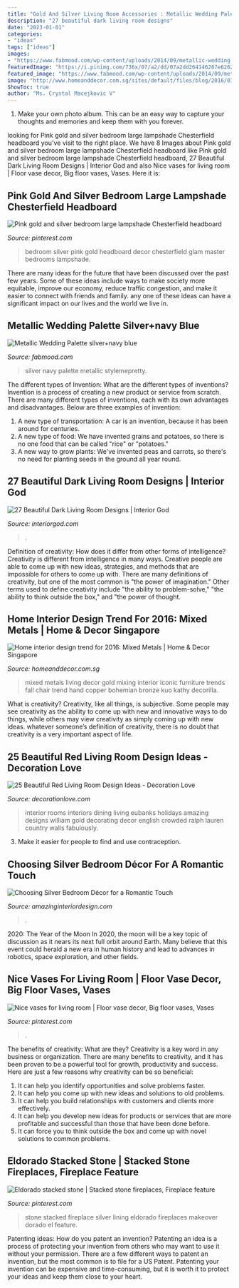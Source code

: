 ```yaml
---
title: "Gold And Silver Living Room Accessories : Metallic Wedding Palette  Silver+navy Blue "
description: "27 beautiful dark living room designs"
date: "2023-01-01"
categories:
- "ideas"
tags: ["ideas"]
images:
- "https://www.fabmood.com/wp-content/uploads/2014/09/metallic-wedding.jpg"
featuredImage: "https://i.pinimg.com/736x/07/a2/dd/07a2dd264146287e6262bdc017e558cd--decorative-accents-decorative-accessories.jpg"
featured_image: "https://www.fabmood.com/wp-content/uploads/2014/09/metallic-wedding.jpg"
image: "http://www.homeanddecor.com.sg/sites/default/files/blog/2016/01/fall-trends-mixed-metals.jpg"
ShowToc: true
author: "Ms. Crystal Macejkovic V"
---
```



1. Make your own photo album. This can be an easy way to capture your thoughts and memories and keep them with you forever.

	

		
looking for Pink gold and silver bedroom large lampshade Chesterfield headboard you've visit to the right place. We have 8 Images about Pink gold and silver bedroom large lampshade Chesterfield headboard like Pink gold and silver bedroom large lampshade Chesterfield headboard, 27 Beautiful Dark Living Room Designs | Interior God and also Nice vases for living room | Floor vase decor, Big floor vases, Vases. Here it is:
		
    
## Pink Gold And Silver Bedroom Large Lampshade Chesterfield Headboard

<img loading=lazy src="https://i.pinimg.com/736x/8d/f5/b5/8df5b5e88e11c23cd7573c9e462c0590.jpg" onerror="this.onerror=null;this.src='https://tse2.mm.bing.net/th?id=OIP.FX8p6I7nwJNpWfJ9yV5WFQHaJ3&amp;pid=15.1';" alt="Pink gold and silver bedroom large lampshade Chesterfield headboard">

_Source: pinterest.com_

>bedroom silver pink gold headboard decor chesterfield glam master bedrooms lampshade. 

	

There are many ideas for the future that have been discussed over the past few years. Some of these ideas include ways to make society more equitable, improve our economy, reduce traffic congestion, and make it easier to connect with friends and family. any one of these ideas can have a significant impact on our lives and the world we live in.

    
## Metallic Wedding Palette  Silver+navy Blue 

<img loading=lazy src="https://www.fabmood.com/wp-content/uploads/2014/09/metallic-wedding.jpg" onerror="this.onerror=null;this.src='https://tse4.mm.bing.net/th?id=OIP.r7kZY9GeHQJ0R_yF4eh9ZwHaKH&amp;pid=15.1';" alt="Metallic Wedding Palette  silver+navy blue ">

_Source: fabmood.com_

>silver navy palette metallic stylemepretty. 

	

The different types of Invention: What are the different types of inventions?
Invention is a process of creating a new product or service from scratch. There are many different types of inventions, each with its own advantages and disadvantages. Below are three examples of invention:
1) A new type of transportation: A car is an invention, because it has been around for centuries. 
2) A new type of food: We have invented grains and potatoes, so there is no one food that can be called "rice" or "potatoes." 
3) A new way to grow plants: We've invented peas and carrots, so there's no need for planting seeds in the ground all year round.

    
## 27 Beautiful Dark Living Room Designs | Interior God

<img loading=lazy src="https://www.interiorgod.com/wp-content/uploads/2016/05/dark-blue-wall.jpg" onerror="this.onerror=null;this.src='https://tse1.mm.bing.net/th?id=OIP.OdqBxiAYmcVCUq0-xEipkwHaJ7&amp;pid=15.1';" alt="27 Beautiful Dark Living Room Designs | Interior God">

_Source: interiorgod.com_

>. 

	

Definition of creativity: How does it differ from other forms of intelligence?
Creativity is different from intelligence in many ways. Creative people are able to come up with new ideas, strategies, and methods that are impossible for others to come up with. 
There are many definitions of creativity, but one of the most common is "the power of imagination." Other terms used to define creativity include "the ability to problem-solve," "the ability to think outside the box," and "the power of thought.

    
## Home Interior Design Trend For 2016: Mixed Metals | Home &amp; Decor Singapore

<img loading=lazy src="http://www.homeanddecor.com.sg/sites/default/files/blog/2016/01/fall-trends-mixed-metals.jpg" onerror="this.onerror=null;this.src='https://tse4.mm.bing.net/th?id=OIP.2NEEpPSDijHvudHg5ydgiAHaEJ&amp;pid=15.1';" alt="Home interior design trend for 2016: Mixed Metals | Home &amp; Decor Singapore">

_Source: homeanddecor.com.sg_

>mixed metals living decor gold mixing interior iconic furniture trends fall chair trend hand copper bohemian bronze kuo kathy decorilla. 

	

What is creativity?
Creativity, like all things, is subjective. Some people may see creativity as the ability to come up with new and innovative ways to do things, while others may view creativity as simply coming up with new ideas. whatever someone’s definition of creativity, there is no doubt that creativity is a very important aspect of life.

    
## 25 Beautiful Red Living Room Design Ideas - Decoration Love

<img loading=lazy src="http://www.decorationlove.com/wp-content/uploads/2016/09/Red-and-Gold-Dining-Room.jpg" onerror="this.onerror=null;this.src='https://tse2.mm.bing.net/th?id=OIP.xXgUrcfcJljOkzGdM1yGBAHaKH&amp;pid=15.1';" alt="25 Beautiful Red Living Room Design Ideas - Decoration Love">

_Source: decorationlove.com_

>interior rooms interiors dining living eubanks holidays amazing designs william gold decorating decor english crowded ralph lauren country walls fabulously. 

	

3. Make it easier for people to find and use contraception.

    
## Choosing Silver Bedroom Décor For A Romantic Touch

<img loading=lazy src="http://www.amazinginteriordesign.com/wp-content/uploads/2013/10/b5.jpg" onerror="this.onerror=null;this.src='https://tse1.mm.bing.net/th?id=OIP.WuXcyXEI9Fu1dtFaoIqAYQHaFc&amp;pid=15.1';" alt="Choosing Silver Bedroom Décor for a Romantic Touch">

_Source: amazinginteriordesign.com_

>. 

	

2020: The Year of the Moon
In 2020, the moon will be a key topic of discussion as it nears its next full orbit around Earth. Many believe that this event could herald a new era in human history and lead to advances in robotics, space exploration, and other fields.

    
## Nice Vases For Living Room | Floor Vase Decor, Big Floor Vases, Vases

<img loading=lazy src="https://i.pinimg.com/736x/07/a2/dd/07a2dd264146287e6262bdc017e558cd--decorative-accents-decorative-accessories.jpg" onerror="this.onerror=null;this.src='https://tse2.mm.bing.net/th?id=OIP.M9pCNpnQStPmnVBdTcw_BgHaN9&amp;pid=15.1';" alt="Nice vases for living room | Floor vase decor, Big floor vases, Vases">

_Source: pinterest.com_

>. 

	

The benefits of creativity: What are they?
Creativity is a key word in any business or organization. There are many benefits to creativity, and it has been proven to be a powerful tool for growth, productivity and success. Here are just a few reasons why creativity can be so beneficial: 
1. It can help you identify opportunities and solve problems faster.
2. It can help you come up with new ideas and solutions to old problems.
3. It can help you build relationships with customers and clients more effectively. 
4. It can help you develop new ideas for products or services that are more profitable and successful than those that have been done before. 
5. It can force you to think outside the box and come up with novel solutions to common problems.

    
## Eldorado Stacked Stone | Stacked Stone Fireplaces, Fireplace Feature

<img loading=lazy src="https://i.pinimg.com/736x/76/35/67/76356749598312e588eed54b6e49646f.jpg" onerror="this.onerror=null;this.src='https://tse2.mm.bing.net/th?id=OIP.uIOzLIkfRkI4vYFw6XEvnAHaJ3&amp;pid=15.1';" alt="Eldorado stacked stone | Stacked stone fireplaces, Fireplace feature">

_Source: pinterest.com_

>stone stacked fireplace silver lining eldorado fireplaces makeover dorado el feature. 

	

Patenting ideas: How do you patent an invention?
Patenting an idea is a process of protecting your invention from others who may want to use it without your permission. There are a few different ways to patent an invention, but the most common is to file for a US Patent. Patenting your invention can be expensive and time-consuming, but it is worth it to protect your ideas and keep them close to your heart.

